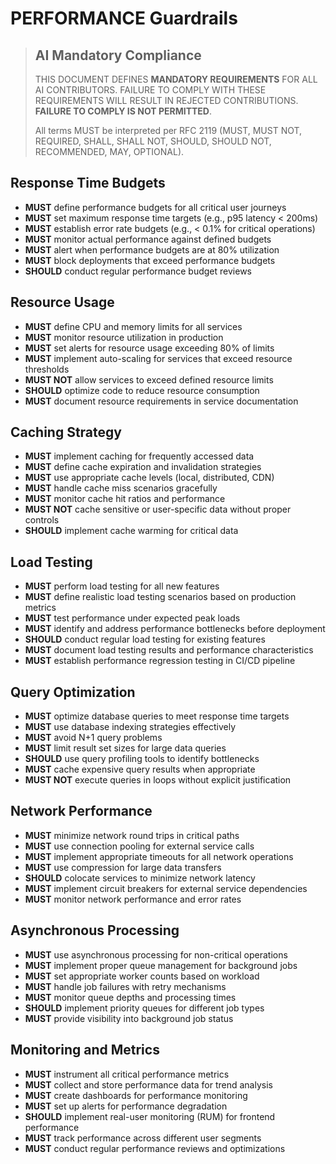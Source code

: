 # PERFORMANCE Guardrails

> ## AI Mandatory Compliance
>
> THIS DOCUMENT DEFINES **MANDATORY REQUIREMENTS** FOR ALL AI CONTRIBUTORS. FAILURE TO COMPLY WITH THESE REQUIREMENTS WILL RESULT IN REJECTED CONTRIBUTIONS. **FAILURE TO COMPLY IS NOT PERMITTED**.
> 
> All terms MUST be interpreted per RFC 2119 (MUST, MUST NOT, REQUIRED, SHALL, SHALL NOT, SHOULD, SHOULD NOT, RECOMMENDED, MAY, OPTIONAL).

## Response Time Budgets

- **MUST** define performance budgets for all critical user journeys
- **MUST** set maximum response time targets (e.g., p95 latency < 200ms)
- **MUST** establish error rate budgets (e.g., < 0.1% for critical operations)
- **MUST** monitor actual performance against defined budgets
- **MUST** alert when performance budgets are at 80% utilization
- **MUST** block deployments that exceed performance budgets
- **SHOULD** conduct regular performance budget reviews

## Resource Usage

- **MUST** define CPU and memory limits for all services
- **MUST** monitor resource utilization in production
- **MUST** set alerts for resource usage exceeding 80% of limits
- **MUST** implement auto-scaling for services that exceed resource thresholds
- **MUST NOT** allow services to exceed defined resource limits
- **SHOULD** optimize code to reduce resource consumption
- **MUST** document resource requirements in service documentation

## Caching Strategy

- **MUST** implement caching for frequently accessed data
- **MUST** define cache expiration and invalidation strategies
- **MUST** use appropriate cache levels (local, distributed, CDN)
- **MUST** handle cache miss scenarios gracefully
- **MUST** monitor cache hit ratios and performance
- **MUST NOT** cache sensitive or user-specific data without proper controls
- **SHOULD** implement cache warming for critical data

## Load Testing

- **MUST** perform load testing for all new features
- **MUST** define realistic load testing scenarios based on production metrics
- **MUST** test performance under expected peak loads
- **MUST** identify and address performance bottlenecks before deployment
- **SHOULD** conduct regular load testing for existing features
- **MUST** document load testing results and performance characteristics
- **MUST** establish performance regression testing in CI/CD pipeline

## Query Optimization

- **MUST** optimize database queries to meet response time targets
- **MUST** use database indexing strategies effectively
- **MUST** avoid N+1 query problems
- **MUST** limit result set sizes for large data queries
- **SHOULD** use query profiling tools to identify bottlenecks
- **MUST** cache expensive query results when appropriate
- **MUST NOT** execute queries in loops without explicit justification

## Network Performance

- **MUST** minimize network round trips in critical paths
- **MUST** use connection pooling for external service calls
- **MUST** implement appropriate timeouts for all network operations
- **MUST** use compression for large data transfers
- **SHOULD** colocate services to minimize network latency
- **MUST** implement circuit breakers for external service dependencies
- **MUST** monitor network performance and error rates

## Asynchronous Processing

- **MUST** use asynchronous processing for non-critical operations
- **MUST** implement proper queue management for background jobs
- **MUST** set appropriate worker counts based on workload
- **MUST** handle job failures with retry mechanisms
- **MUST** monitor queue depths and processing times
- **SHOULD** implement priority queues for different job types
- **MUST** provide visibility into background job status

## Monitoring and Metrics

- **MUST** instrument all critical performance metrics
- **MUST** collect and store performance data for trend analysis
- **MUST** create dashboards for performance monitoring
- **MUST** set up alerts for performance degradation
- **SHOULD** implement real-user monitoring (RUM) for frontend performance
- **MUST** track performance across different user segments
- **MUST** conduct regular performance reviews and optimizations